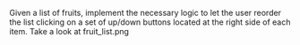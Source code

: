 Given a list of fruits, implement the necessary logic to let the user reorder the list clicking on a set of up/down buttons located at the right side of each item. Take a look at fruit_list.png